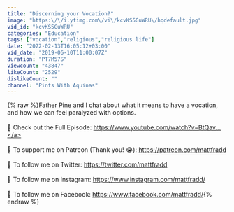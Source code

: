 ```yaml
---
title: "Discerning your Vocation?"
image: "https:\/\/i.ytimg.com\/vi\/kcvKS5GuWRU\/hqdefault.jpg"
vid_id: "kcvKS5GuWRU"
categories: "Education"
tags: ["vocation","religious","religious life"]
date: "2022-02-13T16:05:12+03:00"
vid_date: "2019-06-10T11:00:07Z"
duration: "PT7M57S"
viewcount: "43847"
likeCount: "2529"
dislikeCount: ""
channel: "Pints With Aquinas"
---
```

{% raw %}Father Pine and I chat about what it means to have a vocation, and how we can feel paralyzed with options.<br /><br />📌 Check out the Full Episode: <a rel="nofollow" target="blank" href="https://www.youtube.com/watch?v=BtQav...">https://www.youtube.com/watch?v=BtQav...</a><br /><br />📌 To support me on Patreon (Thank you! 😭): <a rel="nofollow" target="blank" href="https://patreon.com/mattfradd">https://patreon.com/mattfradd</a> <br /><br />📌 To follow me on Twitter: <a rel="nofollow" target="blank" href="https://twitter.com/mattfradd">https://twitter.com/mattfradd</a><br /><br />📌 To follow me on Instagram: <a rel="nofollow" target="blank" href="https://www.instagram.com/mattfradd/">https://www.instagram.com/mattfradd/</a><br /><br />📌 To follow me on Facebook: <a rel="nofollow" target="blank" href="https://www.facebook.com/mattfradd/">https://www.facebook.com/mattfradd/</a>{% endraw %}
